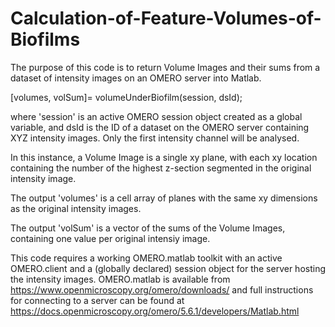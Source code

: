 # Calculation-of-Feature-Volumes-of-Biofilms

The purpose of this code is to return Volume Images and their sums from a dataset of intensity images on an OMERO server into Matlab.

[volumes, volSum]= volumeUnderBiofilm(session, dsId);

where 'session' is an active OMERO session object created as a global variable, and dsId is the ID of a dataset on the OMERO server containing XYZ intensity images. Only the first intensity channel will be analysed.

In this instance, a Volume Image is a single xy plane, with each xy location containing the number of the highest z-section segmented in the original intensity image. 

The output 'volumes' is a cell array of planes with the same xy dimensions as the original intensity images.

The output 'volSum' is a vector of the sums of the Volume Images, containing one value per original intensiy image.

This code requires a working OMERO.matlab toolkit with an active OMERO.client and a (globally declared) session object for the server hosting the intensity images. OMERO.matlab is available from https://www.openmicroscopy.org/omero/downloads/ and full instructions for connecting to a server can be found at https://docs.openmicroscopy.org/omero/5.6.1/developers/Matlab.html
